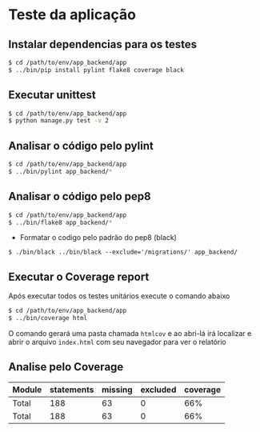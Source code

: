 # Teste da aplicação

## Instalar dependencias para os testes

```bash
$ cd /path/to/env/app_backend/app
$ ../bin/pip install pylint flake8 coverage black
```

## Executar unittest

```bash
$ cd /path/to/env/app_backend/app
$ python manage.py test -v 2
```

## Analisar o código pelo pylint

```bash
$ cd /path/to/env/app_backend/app
$ ../bin/pylint app_backend/*
```

## Analisar o código pelo pep8

```bash
$ cd /path/to/env/app_backend/app
$ ../bin/flake8 app_backend/*
```

* Formatar o codigo pelo padrão do pep8 (black)

`$ ./bin/black ../bin/black --exclude='/migrations/' app_backend/`

## Executar o Coverage report

Após executar todos os testes unitários execute o comando abaixo

```bash
$ cd /path/to/env/app_backend/app
$ ../bin/coverage html
```

O comando gerará uma pasta chamada `htmlcov` e ao abri-lá irá localizar e abrir o arquivo `index.html` com seu navegador para ver o relatório


## Analise pelo Coverage

|Module|statements|missing|excluded|coverage|
|--- |--- |--- |--- |--- |
|Total|188|63|0|66%|
|Total|188|63|0|66%|

